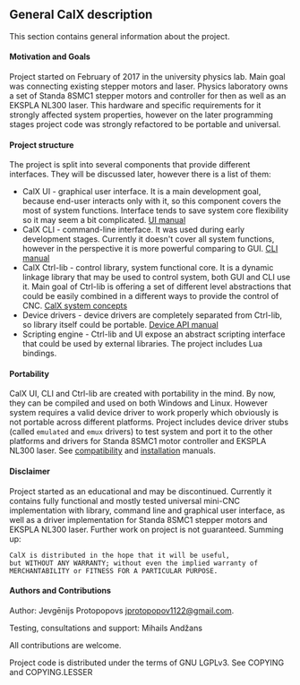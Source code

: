 ## General CalX description
This section contains general information about the project.

#### Motivation and Goals
Project started on February of 2017 in the university physics lab. Main goal was connecting existing stepper motors and laser. Physics laboratory owns a set of Standa 8SMC1 stepper motors and controller for then as well as an EKSPLA NL300 laser. This hardware and specific requirements for it strongly affected system properties, however on the later programming stages project code was strongly refactored to be portable and universal.

#### Project structure
The project is split into several components that provide different interfaces. They will be discussed later, however there is a list of them:
* CalX UI - graphical user interface. It is a main development goal, because end-user interacts only with it, so this component covers the most of system functions. Interface tends to save system core flexibility so it may seem a bit complicated. [UI manual](gui.md)
* CalX CLI - command-line interface. It was used during early development stages. Currently it doesn't cover all system functions, however in the perspective it is more powerful comparing to GUI. [CLI manual](cli.md)
* CalX Ctrl-lib - control library, system functional core. It is a dynamic linkage library that may be used to control system, both GUI and CLI use it. Main goal of Ctrl-lib is offering a set of different level abstractions that could be easily combined in a different ways to provide the control of CNC. [CalX system concepts](concepts.md)
* Device drivers - device drivers are completely separated from Ctrl-lib, so library itself could be portable. [Device API manual](devapi.md)
* Scripting engine - Ctrl-lib and UI expose an abstract scripting interface that could be used by external libraries. The project includes Lua bindings.

#### Portability
CalX UI, CLI and Ctrl-lib are created with portability in the mind. By now, they can be compiled and used on both Windows and Linux. However system requires a valid device driver to work properly which obviously is not portable across different platforms. Project includes device driver stubs (called `emulated` and `emux` drivers) to test system and port it to the other platforms and drivers for Standa 8SMC1 motor controller and EKSPLA NL300 laser. See [compatibility](compat.md) and [installation](install.md) manuals.

#### Disclaimer
Project started as an educational and may be discontinued. Currently it contains fully functional and mostly tested universal mini-CNC implementation with library, command line and graphical user interface, as well as a driver implementation for Standa 8SMC1 stepper motors and EKSPLA NL300 laser. Further work on project is not guaranteed. Summing up:
```
CalX is distributed in the hope that it will be useful,
but WITHOUT ANY WARRANTY; without even the implied warranty of
MERCHANTABILITY or FITNESS FOR A PARTICULAR PURPOSE.
```

#### Authors and Contributions
Author: Jevgēnijs Protopopovs <jprotopopov1122@gmail.com>.

Testing, consultations and support: Mihails Andžans

All contributions are welcome.

Project code is distributed under the terms of GNU LGPLv3. See COPYING and COPYING.LESSER
